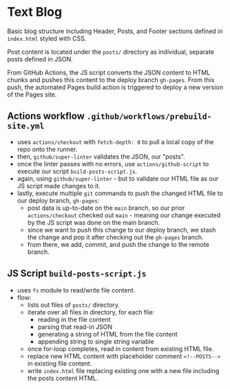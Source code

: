 # Text Blog

Basic blog structure including Header, Posts, and Footer sections defined in `index.html` styled with CSS.

Post content is located under the `posts/` directory as individual, separate posts defined in JSON.

From GitHub Actions, the JS script converts the JSON content to HTML chunks and pushes this content to the deploy branch `gh-pages`. From this push, the automated Pages build action is triggered to deploy a new version of the Pages site.

## Actions workflow `.github/workflows/prebuild-site.yml`
- uses `actions/checkout` with `fetch-depth: 0` to pull a local copy of the repo onto the runner.
- then, `github/super-linter` validates the JSON, our "posts".
- once the linter passes with no errors, use `actions/github-script` to execute our script `build-posts-script.js`.
- again, using `github/super-linter` - but to validate our HTML file as our JS script made changes to it.
- lastly, execute multiple `git` commands to push the changed HTML file to our deploy branch, `gh-pages`:
  - post data is up-to-date on the `main` branch, so our prior `actions/checkout` checked out `main` - meaning our change executed by the JS script was done on the main branch.
  - since we want to push this change to our deploy branch, we stash the change and pop it after checking out the `gh-pages` branch.
  - from there, we add, commit, and push the change to the remote branch.

## JS Script `build-posts-script.js`
- uses `fs` module to read/write file content.
- flow:
  - lists out files of `posts/` directory.
  - iterate over all files in directory, for each file:
    - reading in the file content
    - parsing that read-in JSON
    - generating a string of HTML from the file content
    - appending string to single string variable
  - once for-loop completes, read in content from existing HTML file.
  - replace new HTML content with placeholder comment `<!--POSTS-->` in existing file content.
  - write `index.html` file replacing existing one with a new file including the posts content HTML.
